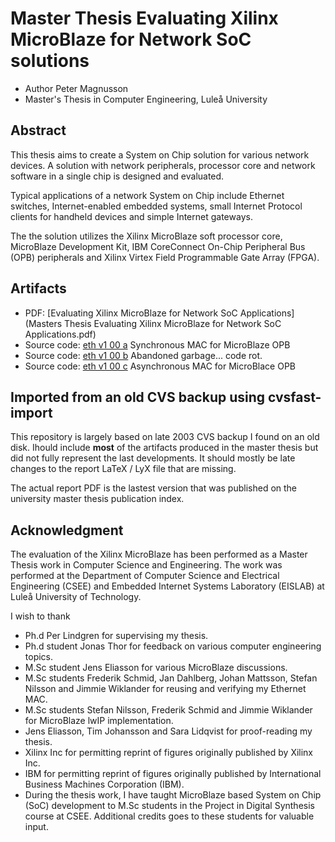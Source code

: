 # Master Thesis Evaluating Xilinx MicroBlaze for Network SoC solutions
* Author Peter Magnusson
* Master's Thesis in Computer Engineering, Luleå University

## Abstract
This thesis aims to create a System on Chip solution for various network
 devices.  A solution with network peripherals, processor core and network software
 in a single chip is designed and evaluated.

Typical applications of a network System on Chip include Ethernet switches,
 Internet-enabled embedded systems, small Internet Protocol clients for
 handheld devices and simple Internet gateways.

The the solution utilizes the Xilinx MicroBlaze soft processor core, MicroBlaze
 Development Kit, IBM CoreConnect On-Chip Peripheral Bus (OPB) peripherals
 and Xilinx Virtex Field Programmable Gate Array (FPGA).

## Artifacts
* PDF: [Evaluating Xilinx MicroBlaze for Network SoC Applications](Masters Thesis Evaluating Xilinx MicroBlaze for Network SoC Applications.pdf)
* Source code: [eth v1 00 a](eth_v1_00_a) Synchronous MAC for MicroBlaze OPB
* Source code: [eth v1 00 b](eth_v1_00_b) Abandoned garbage... code rot.
* Source code: [eth v1 00 c](eth_v1_00_c) Asynchronous MAC for MicroBlace OPB

## Imported from an old CVS backup using cvsfast-import

This repository is largely based on late 2003 CVS backup I found on an old disk. 
Ihould include **most** of the artifacts produced in the master thesis but did not 
fully represent the last developments. It should mostly be late changes to the
report LaTeX / LyX file that are missing.

The actual report PDF is the lastest version that was published on the university
master thesis publication index.

## Acknowledgment
The evaluation of the Xilinx MicroBlaze has been performed as a Master Thesis
 work in Computer Science and Engineering.
 The work was performed at the Department of Computer Science and Electrical
 Engineering (CSEE) and Embedded Internet Systems Laboratory (EISLAB) at
 Luleå University of Technology.
 
I wish to thank 
* Ph.d Per Lindgren for supervising my thesis.
* Ph.d student Jonas Thor for feedback on various computer engineering topics.
* M.Sc student Jens Eliasson for various MicroBlaze discussions.
* M.Sc students Frederik Schmid, Jan Dahlberg, Johan Mattsson, Stefan Nilsson
 and Jimmie Wiklander for reusing and verifying my Ethernet MAC.
* M.Sc students Stefan Nilsson, Frederik Schmid and Jimmie Wiklander for MicroBlaze
 lwIP implementation.
* Jens Eliasson, Tim Johansson and Sara Lidqvist for proof-reading my thesis.
* Xilinx Inc for permitting reprint of figures originally published by Xilinx
 Inc.
* IBM for permitting reprint of figures originally published by International 
Business Machines Corporation (IBM).
* During the thesis work, I have taught MicroBlaze based System on Chip (SoC)
 development to M.Sc students in the Project in Digital Synthesis course
 at CSEE.  Additional credits goes to these students for valuable input.
